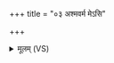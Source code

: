 +++
title = "०३ अश्मवर्म मेऽसि"

+++
<details><summary>मूलम् (VS)</summary>

अ॒श्म॒व॒र्म मे॑ऽसि॒ यो मा॒ प्र॒तीच्या॑ दि॒शोऽघा॒युर॑भि॒दासा॑त्। ए॒तत् स ऋ॑च्छात् ॥
</details>